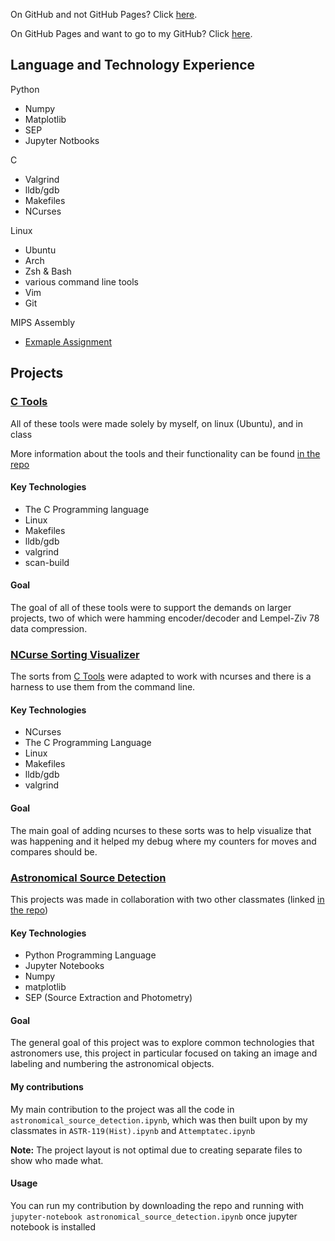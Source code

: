 On GitHub and not GitHub Pages? Click [here](https://taidanh.github.io/digital-cv). 

On GitHub Pages and want to go to my GitHub? Click [here](https://github.com/taidanh).

## Language and Technology Experience

Python
- Numpy
- Matplotlib
- SEP
- Jupyter Notbooks

C
- Valgrind
- lldb/gdb
- Makefiles
- NCurses

Linux
- Ubuntu
- Arch
- Zsh & Bash
- various command line tools
- Vim
- Git

MIPS Assembly
- [Exmaple Assignment](https://github.com/taidanh/mips-asm)

## Projects

### [C Tools](https://github.com/taidanh/ctools)
All of these tools were made solely by myself, on linux (Ubuntu), and in class

More information about the tools and their functionality can be found [in the repo](https://github.com/taidanh/ctools)

#### Key Technologies
- The C Programming language
- Linux
- Makefiles
- lldb/gdb
- valgrind
- scan-build

#### Goal
The goal of all of these tools were to support the demands on larger projects, two of which were hamming encoder/decoder and Lempel-Ziv 78 data compression.


### [NCurse Sorting Visualizer](https://github.com/taidanh/ncurse-sorting)
The sorts from [C Tools](https://github.com/taidanh/ctools) were adapted to work with ncurses and there is a harness to use them from the command line.

#### Key Technologies
- NCurses
- The C Programming Language
- Linux
- Makefiles
- lldb/gdb
- valgrind

#### Goal
The main goal of adding ncurses to these sorts was to help visualize that was happening and it helped my debug where my counters for moves and compares should be.


### [Astronomical Source Detection](https://github.com/taidanh/astronomical_source_detection)
This projects was made in collaboration with two other classmates (linked [in the repo](https://github.com/taidanh/astronomical_source_detection)) 

#### Key Technologies

- Python Programming Language
- Jupyter Notebooks
- Numpy
- matplotlib
- SEP (Source Extraction and Photometry)

#### Goal
The general goal of this project was to explore common technologies that astronomers use, this project in particular focused on taking an image and labeling and numbering the astronomical objects.

#### My contributions

My main contribution to the project was all the code in `astronomical_source_detection.ipynb`, which was then built upon by my classmates in `ASTR-119(Hist).ipynb` and `Attemptatec.ipynb`

**Note:** The project layout is not optimal due to creating separate files to show who made what.

#### Usage
You can run my contribution by downloading the repo and running with `jupyter-notebook astronomical_source_detection.ipynb` once jupyter notebook is installed
